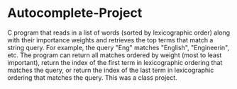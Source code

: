 # Autocomplete-Project

C program that reads in a list of words (sorted by lexicographic order) along with their importance weights and retrieves the top terms that match a string query. For example, the query "Eng" matches "English", "Engineerin", etc. The program can return all matches ordered by weight (most to least important), return the index of the first term in lexicographic ordering that matches the query, or return the index of the last term in lexicographic ordering that matches the query. This was a class project.
